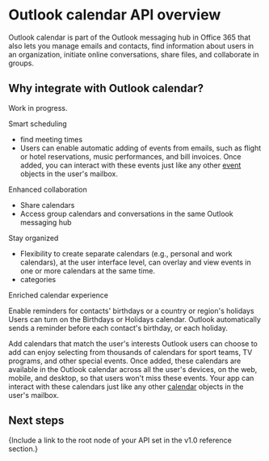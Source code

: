# Outlook calendar API overview

Outlook calendar is part of the Outlook messaging hub in Office 365 that also lets you manage emails and contacts, find information about users in an organization, 
initiate online conversations, share files, and collaborate in groups.

## Why integrate with Outlook calendar?

Work in progress. 

Smart scheduling
- find meeting times
- Users can enable automatic adding of events from emails, such as flight or hotel reservations, music performances, and bill invoices. Once added, you can interact with these events just like any other [event](../api-reference/v1.0/resources/calendar.md) objects in the user's mailbox.

Enhanced collaboration

- Share calendars
- Access group calendars and conversations in the same Outlook messaging hub


Stay organized

- Flexibility to create separate calendars (e.g., personal and work calendars), at the user interface level, can overlay and view events in one or more calendars at the same time.
- categories


Enriched calendar experience

Enable reminders for contacts' birthdays or a country or region's holidays
Users can turn on the Birthdays or Holidays calendar. Outlook automatically sends a reminder before each contact's birthday, or each holiday.

Add calendars that match the user's interests
Outlook users can choose to add can enjoy selecting from thousands of calendars for sport teams, TV programs, and other special events. Once added, these calendars are available in the Outlook calendar across all the user's devices, on the web, mobile, and desktop, so that users won't miss these events. Your app can interact with these calendars just like any other [calendar](../api-reference/v1.0/resources/calendar.md) objects in the user's mailbox.



## Next steps

{Include a link to the root node of your API set in the v1.0 reference section.}